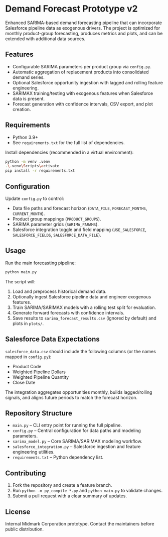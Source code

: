 ﻿# Demand Forecast Prototype v2

Enhanced SARIMA-based demand forecasting pipeline that can incorporate Salesforce pipeline data as exogenous drivers. The project is optimized for monthly product-group forecasting, produces metrics and plots, and can be extended with additional data sources.

## Features
- Configurable SARIMA parameters per product group via `config.py`.
- Automatic aggregation of replacement products into consolidated demand series.
- Optional Salesforce opportunity ingestion with lagged and rolling feature engineering.
- SARIMAX training/testing with exogenous features when Salesforce data is present.
- Forecast generation with confidence intervals, CSV export, and plot creation.

## Requirements
- Python 3.9+
- See `requirements.txt` for the full list of dependencies.

Install dependencies (recommended in a virtual environment):

```bash
python -m venv .venv
.\.venv\Scripts\activate
pip install -r requirements.txt
```

## Configuration
Update `config.py` to control:
- Data file paths and forecast horizon (`DATA_FILE`, `FORECAST_MONTHS`, `CURRENT_MONTH`).
- Product group mappings (`PRODUCT_GROUPS`).
- SARIMA parameter grids (`SARIMA_PARAMS`).
- Salesforce integration toggle and field mapping (`USE_SALESFORCE`, `SALESFORCE_FIELDS`, `SALESFORCE_DATA_FILE`).

## Usage
Run the main forecasting pipeline:

```bash
python main.py
```

The script will:
1. Load and preprocess historical demand data.
2. Optionally ingest Salesforce pipeline data and engineer exogenous features.
3. Train SARIMA/SARIMAX models with a rolling test split for evaluation.
4. Generate forward forecasts with confidence intervals.
5. Save results to `sarima_forecast_results.csv` (ignored by default) and plots in `plots/`.

## Salesforce Data Expectations
`salesforce_data.csv` should include the following columns (or the names mapped in `config.py`):
- Product Code
- Weighted Pipeline Dollars
- Weighted Pipeline Quantity
- Close Date

The integration aggregates opportunities monthly, builds lagged/rolling signals, and aligns future periods to match the forecast horizon.

## Repository Structure
- `main.py` – CLI entry point for running the full pipeline.
- `config.py` – Central configuration for data paths and modeling parameters.
- `sarima_model.py` – Core SARIMA/SARIMAX modeling workflow.
- `salesforce_integration.py` – Salesforce ingestion and feature engineering utilities.
- `requirements.txt` – Python dependency list.

## Contributing
1. Fork the repository and create a feature branch.
2. Run `python -m py_compile *.py` and `python main.py` to validate changes.
3. Submit a pull request with a clear summary of updates.

## License
Internal Midmark Corporation prototype. Contact the maintainers before public distribution.
